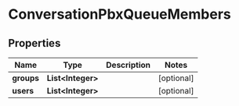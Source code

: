 

# ConversationPbxQueueMembers


## Properties

| Name | Type | Description | Notes |
|------------ | ------------- | ------------- | -------------|
|**groups** | **List&lt;Integer&gt;** |  |  [optional] |
|**users** | **List&lt;Integer&gt;** |  |  [optional] |



